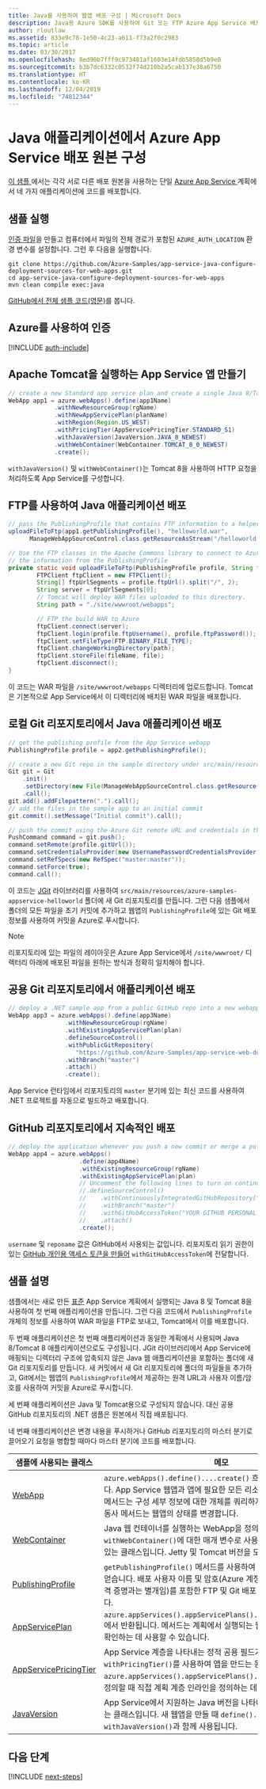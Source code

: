 ```yaml
---
title: Java를 사용하여 웹앱 배포 구성 | Microsoft Docs
description: Java용 Azure SDK를 사용하여 Git 또는 FTP Azure App Service 배포를 구성하는 Java 샘플 코드
author: rloutlaw
ms.assetid: 833e9c78-1e50-4c23-a611-f73a2f0c2983
ms.topic: article
ms.date: 03/30/2017
ms.openlocfilehash: 8ed90b7fff9c973481af1603e14fdb5858d5b9e0
ms.sourcegitcommit: b3b7dc6332c0532f74d210b2a5cab137e38a6750
ms.translationtype: HT
ms.contentlocale: ko-KR
ms.lasthandoff: 12/04/2019
ms.locfileid: "74812344"
---
```

# <a name="configure-azure-app-service-deployment-sources-from-your-java-applications"></a>Java 애플리케이션에서 Azure App Service 배포 원본 구성

[이 샘플 ](https://github.com/Azure-Samples/compute-java-create-virtual-machines-across-regions-in-parallel)에서는 각각 서로 다른 배포 원본을 사용하는 단일 [ Azure App Service ](https://docs.microsoft.com/azure/app-service/) 계획에서 네 가지 애플리케이션에 코드를 배포합니다.

## <a name="run-the-sample"></a>샘플 실행

[인증 파일](https://github.com/Azure/azure-sdk-for-java/blob/master/AUTH.md)을 만들고 컴퓨터에서 파일의 전체 경로가 포함된 `AZURE_AUTH_LOCATION` 환경 변수를 설정합니다. 그런 후 다음을 실행합니다.

```
git clone https://github.com/Azure-Samples/app-service-java-configure-deployment-sources-for-web-apps.git
cd app-service-java-configure-deployment-sources-for-web-apps
mvn clean compile exec:java
```

[GitHub에서 전체 샘플 코드(영문)](https://github.com/Azure-Samples/app-service-java-configure-deployment-sources-for-web-apps/blob/master/src/main/java/com/microsoft/azure/management/appservice/samples/ManageWebAppSourceControl.java)를 봅니다.

## <a name="authenticate-with-azure"></a>Azure를 사용하여 인증

[!INCLUDE [auth-include](includes/java-auth-include.md)]

## <a name="create-a-app-service-app-running-apache-tomcat"></a>Apache Tomcat을 실행하는 App Service 앱 만들기

```java
// create a new Standard app service plan and create a single Java 8/Tomcat 8 app in it
WebApp app1 = azure.webApps().define(app1Name)
             .withNewResourceGroup(rgName)
             .withNewAppServicePlan(planName)
             .withRegion(Region.US_WEST)
             .withPricingTier(AppServicePricingTier.STANDARD_S1)
             .withJavaVersion(JavaVersion.JAVA_8_NEWEST)
             .withWebContainer(WebContainer.TOMCAT_8_0_NEWEST)
             .create();
```

`withJavaVersion()` 및 `withWebContainer()`는 Tomcat 8을 사용하여 HTTP 요청을 처리하도록 App Service를 구성합니다.

## <a name="deploy-a-java-application-using-ftp"></a>FTP를 사용하여 Java 애플리케이션 배포
```java
// pass the PublishingProfile that contains FTP information to a helper method 
uploadFileToFtp(app1.getPublishingProfile(), "helloworld.war", 
      ManageWebAppSourceControl.class.getResourceAsStream("/helloworld.war"));

// Use the FTP classes in the Apache Commons library to connect to Azure using 
// the information from the PublishingProfile
private static void uploadFileToFtp(PublishingProfile profile, String fileName, InputStream file) throws Exception {
        FTPClient ftpClient = new FTPClient();
        String[] ftpUrlSegments = profile.ftpUrl().split("/", 2);
        String server = ftpUrlSegments[0];
        // Tomcat will deploy WAR files uploaded to this directory.
        String path = "./site/wwwroot/webapps"; 

        // FTP the build WAR to Azure
        ftpClient.connect(server);
        ftpClient.login(profile.ftpUsername(), profile.ftpPassword());
        ftpClient.setFileType(FTP.BINARY_FILE_TYPE);
        ftpClient.changeWorkingDirectory(path);
        ftpClient.storeFile(fileName, file);
        ftpClient.disconnect();
}
```

이 코드는 WAR 파일을 `/site/wwwroot/webapps` 디렉터리에 업로드합니다. Tomcat은 기본적으로 App Service에서 이 디렉터리에 배치된 WAR 파일을 배포합니다.

## <a name="deploy-a-java-application-from-a-local-git-repo"></a>로컬 Git 리포지토리에서 Java 애플리케이션 배포

```java
// get the publishing profile from the App Service webapp
PublishingProfile profile = app2.getPublishingProfile();

// create a new Git repo in the sample directory under src/main/resources 
Git git = Git
    .init()
    .setDirectory(new File(ManageWebAppSourceControl.class.getResource("/azure-samples-appservice-helloworld/").getPath()))
    .call();
git.add().addFilepattern(".").call();
// add the files in the sample app to an initial commit
git.commit().setMessage("Initial commit").call(); 

// push the commit using the Azure Git remote URL and credentials in the publishing profile
PushCommand command = git.push();
command.setRemote(profile.gitUrl()); 
command.setCredentialsProvider(new UsernamePasswordCredentialsProvider(profile.gitUsername(), profile.gitPassword()));
command.setRefSpecs(new RefSpec("master:master")); 
command.setForce(true);
command.call();
```      

이 코드는 [JGit](https://eclipse.org/jgit/) 라이브러리를 사용하여 `src/main/resources/azure-samples-appservice-helloworld` 폴더에 새 Git 리포지토리를 만듭니다. 그런 다음 샘플에서 폴더의 모든 파일을 초기 커밋에 추가하고 웹앱의 `PublishingProfile`에 있는 Git 배포 정보를 사용하여 커밋을 Azure로 푸시합니다. 

>[!NOTE]
> 리포지토리에 있는 파일의 레이아웃은 Azure App Service에서 `/site/wwwroot/` 디렉터리 아래에 배포된 파일을 원하는 방식과 정확히 일치해야 합니다.

## <a name="deploy-an-application-from-a-public-git-repo"></a>공용 Git 리포지토리에서 애플리케이션 배포

```java
// deploy a .NET sample app from a public GitHub repo into a new webapp
WebApp app3 = azure.webApps().define(app3Name)
                .withNewResourceGroup(rgName)
                .withExistingAppServicePlan(plan)
                .defineSourceControl()
                .withPublicGitRepository(
                   "https://github.com/Azure-Samples/app-service-web-dotnet-get-started")
                .withBranch("master")
                .attach()
                .create();
 ```

 App Service 런타임에서 리포지토리의 `master` 분기에 있는 최신 코드를 사용하여 .NET 프로젝트를 자동으로 빌드하고 배포합니다.

## <a name="continuous-deployment-from-a-github-repo"></a>GitHub 리포지토리에서 지속적인 배포

```java
// deploy the application whenever you push a new commit or merge a pull request into your master branch
WebApp app4 = azure.webApps()
                    .define(app4Name)
                    .withExistingResourceGroup(rgName)
                    .withExistingAppServicePlan(plan)
                    // Uncomment the following lines to turn on continuous deployment scenario
                    //.defineSourceControl()
                    //    .withContinuouslyIntegratedGitHubRepository("username", "reponame")
                    //    .withBranch("master")
                    //    .withGitHubAccessToken("YOUR GITHUB PERSONAL TOKEN")
                    //    .attach()
                    .create();
```  

`username` 및 `reponame` 값은 GitHub에서 사용되는 값입니다. 리포지토리 읽기 권한이 있는 [GitHub 개인용 액세스 토큰을 만들어](https://help.github.com/articles/creating-a-personal-access-token-for-the-command-line/) `withGitHubAccessToken`에 전달합니다. 


## <a name="sample-explanation"></a>샘플 설명

샘플에서는 새로 만든 [표준](https://docs.microsoft.com/azure/app-service/azure-web-sites-web-hosting-plans-in-depth-overview) App Service 계획에서 실행되는 Java 8 및 Tomcat 8을 사용하여 첫 번째 애플리케이션을 만듭니다. 그런 다음 코드에서 `PublishingProfile` 개체의 정보를 사용하여 WAR 파일을 FTP로 보내고, Tomcat에서 이를 배포합니다.

두 번째 애플리케이션은 첫 번째 애플리케이션과 동일한 계획에서 사용되며 Java 8/Tomcat 8 애플리케이션으로도 구성됩니다. JGit 라이브러리에서 App Service에 매핑되는 디렉터리 구조에 압축되지 않은 Java 웹 애플리케이션을 포함하는 폴더에 새 Git 리포지토리를 만듭니다. 새 커밋에서 새 Git 리포지토리에 폴더의 파일들을 추가하고, Git에서는 웹앱의 `PublishingProfile`에서 제공하는 원격 URL과 사용자 이름/암호를 사용하여 커밋을 Azure로 푸시합니다.

세 번째 애플리케이션은 Java 및 Tomcat용으로 구성되지 않습니다. 대신 공용 GitHub 리포지토리의 .NET 샘플은 원본에서 직접 배포됩니다.

네 번째 애플리케이션은 변경 내용을 푸시하거나 GitHub 리포지토리의 마스터 분기로 끌어오기 요청을 병합할 때마다 마스터 분기에 코드를 배포합니다.

| 샘플에 사용되는 클래스 | 메모
|-------|-------|
| [WebApp](https://docs.microsoft.com/java/api/com.microsoft.azure.management.appservice._web_app) | `azure.webApps().define()....create()` 흐름 체인에서 만들어집니다. App Service 웹앱과 앱에 필요한 모든 리소스를 만듭니다. 대부분의 메서드는 구성 세부 정보에 대한 개체를 쿼리하지만, `restart()`와 같은 동사 메서드는 웹앱의 상태를 변경합니다.
| [WebContainer](https://docs.microsoft.com/java/api/com.microsoft.azure.management.appservice._web_container) | Java 웹 컨테이너를 실행하는 WebApp을 정의할 때 `withWebContainer()`에 대한 매개 변수로 사용되는 정적 공용 필드가 있는 클래스입니다. Jetty 및 Tomcat 버전을 모두 선택할 수 있습니다.
| [PublishingProfile](https://docs.microsoft.com/java/api/com.microsoft.azure.management.appservice._publishing_profile) | `getPublishingProfile()` 메서드를 사용하여 WebApp 개체를 통해 얻습니다. 배포 사용자 이름 및 암호(Azure 계정 또는 서비스 사용자 자격 증명과는 별개임)를 포함한 FTP 및 Git 배포 정보가 포함되어 있습니다.
| [AppServicePlan](https://docs.microsoft.com/java/api/com.microsoft.azure.management.appservice._app_service_plan) | `azure.appServices().appServicePlans().getByResourceGroup()`에서 반환됩니다. 메서드는 계획에서 실행되는 웹앱의 용량, 계층 및 수를 확인하는 데 사용할 수 있습니다.
| [AppServicePricingTier](https://docs.microsoft.com/java/api/com.microsoft.azure.management.appservice._app_service_pricing_tier) | App Service 계층을 나타내는 정적 공용 필드가 있는 클래스입니다. `withPricingTier()`를 사용하여 앱을 만드는 동안 또는 `azure.appServices().appServicePlans().define()`을 통해 계획을 정의할 때 직접 계획 계층 인라인을 정의하는 데 사용됩니다.
| [JavaVersion](https://docs.microsoft.com/java/api/com.microsoft.azure.management.appservice._java_version) | App Service에서 지원하는 Java 버전을 나타내는 정적 공용 필드가 있는 클래스입니다. 새 웹앱을 만들 때 `define()...create()` 체인에서 `withJavaVersion()`과 함께 사용됩니다.

## <a name="next-steps"></a>다음 단계

[!INCLUDE [next-steps](includes/java-next-steps.md)]